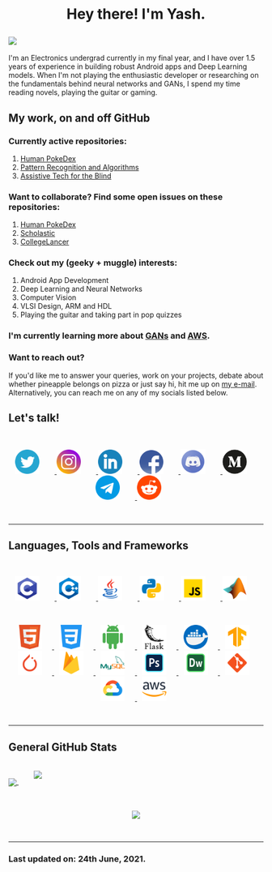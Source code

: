 # **<p align="center">Hey there! I'm Yash.</p>**

![](https://komarev.com/ghpvc/?username=newb-dev-1008&color=green&label=Profile+Visits)

I'm an Electronics undergrad currently in my final year, and I have over 1.5 years of experience in building robust Android apps and Deep Learning models. When I'm not playing the enthusiastic developer or researching on the fundamentals behind neural networks and GANs, I spend my time reading novels, playing the guitar or gaming.
<br/>

## **My work, on and off GitHub**

### **Currently active repositories:**
1. [Human PokeDex](https://github.com/newb-dev-1008/Human-PokeDex) 
1. [Pattern Recognition and Algorithms](https://github.com/newb-dev-1008/Pattern-Recognition-Stuff)
1. [Assistive Tech for the Blind](https://github.com/newb-dev-1008/Blind-Object-Detection)

### **Want to collaborate? Find some open issues on these repositories:**
1. [Human PokeDex](https://github.com/newb-dev-1008/Human-PokeDex) 
1. [Scholastic](https://github.com/newb-dev-1008/Scholastic)
1. [CollegeLancer](https://github.com/newb-dev-1008/CollegeLancer_App)

### **Check out my (geeky + muggle) interests:**
1. Android App Development
1. Deep Learning and Neural Networks 
1. Computer Vision 
1. VLSI Design, ARM and HDL
1. Playing the guitar and taking part in pop quizzes

### **I'm currently learning more about [GANs](https://machinelearningmastery.com/what-are-generative-adversarial-networks-gans/) and [AWS](https://aws.amazon.com/).**

### **Want to reach out?**
If you'd like me to answer your queries, work on your projects, debate about whether pineapple belongs on pizza or just say hi, hit me up on [my e-mail](mailto:yashumale223@gmail.com).\
Alternatively, you can reach me on any of my socials listed below.
<br/>

## **Let's talk!**
<br/>

<p align="center">
    <a href="https://twitter.com/YashUmale1">
        <img style = "margin: 0px 30px 0px 10px;" src = "Icons/Socials/Twitter.png" alt = "Twitter" width = "48"/>
    </a>
    <a href="https://www.instagram.com/yashumale">
        <img style = "padding: 0px 30px 0px 0px;" src = "Icons/Socials/Instagram.png" alt = "Instagram" width = "48"/>
    </a>
    <a href="https://in.linkedin.com/in/yash-umale-291097190">
        <img style = "padding: 0px 30px 0px 0px;" src = "Icons/Socials/LinkedIn.png" alt = "LinkedIn" width = "48"/>
    </a>
    <a href="https://www.facebook.com/yash.umale.5">
        <img style = "padding: 0px 30px 0px 0px;" src = "Icons/Socials/Facebook.png" alt = "Facebook" width = "47"/>
    </a>
    <a href="https://discordapp.com/users/693487917447905391/">
        <img style = "padding: 0px 30px 0px 0px;" src = "Icons/Socials/Discord.png" alt = "Discord" width = "49"/>
    </a>
    <a href="https://medium.com/@yashumale223">
        <img style = "padding: 0px 30px 0px 0px;" src = "Icons/Socials/Medium.png" alt = "Medium" width = "48"/>
    </a>
    <a href="https://t.me/yashumale223">
        <img style = "padding: 0px 30px 0px 0px;" src = "Icons/Socials/Telegram.png" alt = "Telegram" width = "48"/>
    </a>
    <a href="https://www.reddit.com/user/yashumale">
        <img style = "padding: 0px 30px 0px 0px;" src = "Icons/Socials/Reddit.png" alt = "Reddit" width = "48"/>
    </a>
</p>
<br/>

<hr>

## **Languages, Tools and Frameworks**
<br/>

<p align="center">
    <a href="https://www.cprogramming.com/">
        <img style = "padding: 0px 30px 0px 10px;" src = "Icons/Languages and Frameworks/C.png" alt = "C Language" width = "48"/>
    </a>
    <a href="https://isocpp.org/">
        <img style = "padding: 0px 30px 0px 0px;" src = "Icons/Languages and Frameworks/C++.png" alt = "C++ Language" width = "48"/>
    </a>
    <a href="https://www.java.com/">
        <img style = "padding: 0px 30px 0px 0px;" src = "Icons/Languages and Frameworks/Java.png" alt = "Java" width = "48"/>
    </a>
    <a href="https://www.python.org/">
        <img style = "padding: 0px 30px 0px 0px;" src = "Icons/Languages and Frameworks/Python.png" alt = "Python" width = "48"/>
    </a>
    <a href="https://www.javascript.com/">
        <img style = "padding: 0px 30px 0px 0px;" src = "Icons/Languages and Frameworks/JavaScript.png" alt = "JavaScript" width = "48"/>
    </a>
    <a href="https://www.mathworks.com/products/matlab.html">
        <img style = "padding: 0px 30px 0px 0px;" src = "Icons/Languages and Frameworks/MATLAB.png" alt = "MATLAB" width = "48"/>
    </a>
</p>
<br/>

<p align="center">
    <a href="https://html5.org/">
        <img style = "padding: 0px 20px 0px 10px;" src = "Icons/Languages and Frameworks/HTML5.png" alt = "HTML5" width = "48"/>
    </a>
    <a href="https://developer.mozilla.org/en-US/docs/Web/CSS">
        <img style = "padding: 0px 20px 0px 10px;" src = "Icons/Languages and Frameworks/CSS.png" alt = "CSS" width = "48"/>
    </a>
    <a href="https://developer.android.com/">
        <img style = "padding: 0px 20px 0px 10px;" src = "Icons/Languages and Frameworks/Android.png" alt = "Android" width = "48"/>
    </a>
    <a href="https://flask.palletsprojects.com/">
        <img style = "padding: 0px 20px 0px 10px;" src = "Icons/Languages and Frameworks/Flask - Edited.png" alt = "Flask" width = "48"/>
    </a>
    <a href="https://www.docker.com/">
        <img style = "padding: 0px 20px 0px 10px;" src = "Icons/Languages and Frameworks/Docker.png" alt = "Docker" width = "48"/>
    </a>
    <a href="https://www.tensorflow.org/">
        <img style = "padding: 0px 20px 0px 10px;" src = "Icons/Languages and Frameworks/TensorFlow.png" alt = "TensorFlow" width = "48"/>
    </a>
    <a href="https://pytorch.org/">
        <img style = "padding: 0px 20px 0px 10px;" src = "Icons/Languages and Frameworks/PyTorch.png" alt = "PyTorch" width = "48"/>
    </a>
    <a href="https://firebase.google.com/">
        <img style = "padding: 0px 20px 0px 10px;" src = "Icons/Languages and Frameworks/Firebase.png" alt = "Firebase" width = "48"/>
    </a>
    <a href="https://www.mysql.com/">
        <img style = "padding: 0px 20px 0px 10px;" src = "Icons/Languages and Frameworks/MySQL.png" alt = "MySQL" width = "48"/>
    </a>
    <a href="https://www.photoshop.com/en">
        <img style = "padding: 0px 20px 0px 10px;" src = "Icons/Languages and Frameworks/Photoshop.png" alt = "Photoshop" width = "48"/>
    </a>
    <a href="https://www.adobe.com/in/products/dreamweaver.html">
        <img style = "padding: 0px 20px 0px 10px;" src = "Icons/Languages and Frameworks/DreamWeaver.png" alt = "DreamWeaver" width = "48"/>
    </a>
    <a href="https://git-scm.com/">
        <img style = "padding: 0px 20px 0px 10px;" src = "Icons/Languages and Frameworks/Git.png" alt = "Git" width = "48"/>
    </a>
    <a href="https://cloud.google.com/">
        <img style = "padding: 0px 20px 0px 10px;" src = "Icons/Languages and Frameworks/GCP.png" alt = "Google Cloud" width = "48"/>
    </a>
    <a href="https://aws.amazon.com/">
        <img style = "padding: 0px 20px 0px 10px;" src = "Icons/Languages and Frameworks/AWS - Edited.png" alt = "Amazon Web Services" width = "48"/>
    </a>
</p>
</br>

<hr>

## **General GitHub Stats**
</br>

<a style="padding: 0px 30px 30px 0px" href="https://github.com/anuraghazra/github-readme-stats">
  <img align="center" src="https://github-readme-stats.vercel.app/api?username=newb-dev-1008&count_private=true&show_icons=true&theme=merko" />
</a>

<a href="https://github.com/anuraghazra/github-readme-stats">
  <img style="padding: 0px 0px 30px 0px" align="center" src="https://github-readme-stats.vercel.app/api/top-langs/?username=newb-dev-1008&count_private=true&show_icons=true&theme=merko&hide=purebasic&layout=compact" />
</a>
</br></br>

<p align="center">
    <a href="https://git.io/streak-stats">
    <img align="center" src="https://github-readme-streak-stats.herokuapp.com/?user=newb-dev-1008&theme=dark" />
    </a>
<p>

</br>

<hr>

### **Last updated on:** 24th June, 2021.
